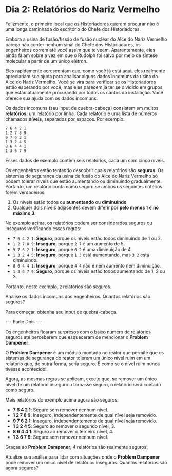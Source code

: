 # Dia 2: Relatórios do Nariz Vermelho

Felizmente, o primeiro local que os Historiadores querem procurar não é uma longa caminhada do escritório do Chefe dos Historiadores.

Embora a usina de fusão/fissão de fusão nuclear do Alce do Nariz Vermelho pareça não conter nenhum sinal do Chefe dos Historiadores, os engenheiros correm até você assim que te veem. Aparentemente, eles ainda falam sobre a vez em que o Rudolph foi salvo por meio de síntese molecular a partir de um único elétron.

Eles rapidamente acrescentam que, como você já está aqui, eles realmente apreciariam sua ajuda para analisar alguns dados incomuns da usina do Alce do Nariz Vermelho. Você se vira para verificar se os Historiadores estão esperando por você, mas eles parecem já ter se dividido em grupos que estão atualmente procurando por todos os cantos da instalação. Você oferece sua ajuda com os dados incomuns.

Os dados incomuns (seu input de quebra-cabeça) consistem em muitos **relatórios**, um relatório por linha. Cada relatório é uma lista de números chamados **níveis**, separados por espaços. Por exemplo:
```
7 6 4 2 1
1 2 7 8 9
9 7 6 2 1
1 3 2 4 5
8 6 4 4 1
1 3 6 7 9
```
Esses dados de exemplo contêm seis relatórios, cada um com cinco níveis.

Os engenheiros estão tentando descobrir quais relatórios são **seguros**. Os sistemas de segurança da usina de fusão do Alce do Nariz Vermelho só podem tolerar níveis que estão aumentando ou diminuindo gradualmente. Portanto, um relatório conta como seguro se ambos os seguintes critérios forem verdadeiros:

1. Os níveis estão todos ou **aumentando** ou **diminuindo**.
2. Qualquer dois níveis adjacentes devem diferir por **pelo menos 1** e **no máximo 3**.

No exemplo acima, os relatórios podem ser considerados seguros ou inseguros verificando essas regras:

- ``7 6 4 2 1``: **Seguro**, porque os níveis estão todos diminuindo de 1 ou 2.
- ``1 2 7 8 9``: **Inseguro**, porque ``2 7`` é um aumento de 5.
- ``9 7 6 2 1``: **Inseguro**, porque ``6 2`` é uma diminuição de 4.
- ``1 3 2 4 5``: **Inseguro**, porque ``1 3`` está aumentando, mas ``3 2`` está diminuindo.
- ``8 6 4 4 1``: **Inseguro**, porque ``4 4`` não é nem aumento nem diminuição.
- ``1 3 6 7 9``: **Seguro**, porque os níveis estão todos aumentando de 1, 2 ou 3.

Portanto, neste exemplo, ``2`` relatórios são seguros.

Analise os dados incomuns dos engenheiros. Quantos relatórios são seguros?

Para começar, obtenha seu input de quebra-cabeça.

--- Parte Dois ---

Os engenheiros ficaram surpresos com o baixo número de relatórios seguros até perceberem que esqueceram de mencionar o **Problem Dampener**.

O **Problem Dampener** é um módulo montado no reator que permite que os sistemas de segurança do reator tolerem um único nível ruim em um relatório que, de outra forma, seria seguro. É como se o nível ruim nunca tivesse acontecido!

Agora, as mesmas regras se aplicam, exceto que, se remover um único nível de um relatório inseguro o tornasse seguro, o relatório será contado como seguro.

Mais relatórios do exemplo acima agora são seguros:

- **7 6 4 2 1**: Seguro sem remover nenhum nível.
- **1 2 7 8 9**: Inseguro, independentemente de qual nível seja removido.
- **9 7 6 2 1**: Inseguro, independentemente de qual nível seja removido.
- **1 3 2 4 5**: Seguro ao remover o segundo nível, 3.
- **8 6 4 4 1**: Seguro ao remover o terceiro nível, 4.
- **1 3 6 7 9**: Seguro sem remover nenhum nível.

Graças ao **Problem Dampener**, 4 relatórios são realmente seguros!

Atualize sua análise para lidar com situações onde o **Problem Dampener** pode remover um único nível de relatórios inseguros. Quantos relatórios são agora seguros?
